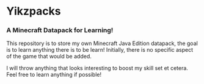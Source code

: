 # Yikzpacks
### A Minecraft Datapack for Learning!

This repository is to store my own Minecraft Java Edition datapack, the goal is to learn anything there is to be learn!
Initially, there is no specific aspect of the game that would be added.

I will throw anything that looks interesting to boost my skill set et cetera.
Feel free to learn anything if possible!
